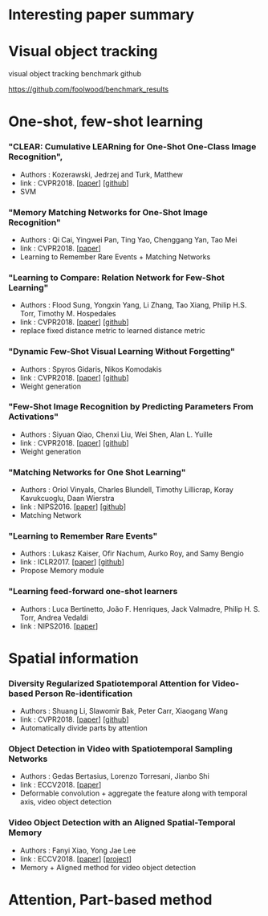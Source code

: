 # Interesting paper summary

# Visual object tracking
visual object tracking benchmark github

https://github.com/foolwood/benchmark_results


# One-shot, few-shot learning
### **"CLEAR: Cumulative LEARning for One-Shot One-Class Image Recognition"**, 
* Authors : Kozerawski, Jedrzej and Turk, Matthew
* link : CVPR2018. [[paper](http://openaccess.thecvf.com/content_cvpr_2018/papers/Kozerawski_CLEAR_Cumulative_LEARning_CVPR_2018_paper.pdf)] [[github](https://github.com/JKozerawski/CLEAR-osoc)]
* SVM



### **"Memory Matching Networks for One-Shot Image Recognition"**
* Authors : Qi Cai, Yingwei Pan, Ting Yao, Chenggang Yan, Tao Mei
* link : CVPR2018. [[paper](http://openaccess.thecvf.com/content_cvpr_2018/papers/Cai_Memory_Matching_Networks_CVPR_2018_paper.pdf)] 
* Learning to Remember Rare Events + Matching Networks



### **"Learning to Compare: Relation Network for Few-Shot Learning"**
* Authors : Flood Sung, Yongxin Yang, Li Zhang, Tao Xiang, Philip H.S. Torr, Timothy M. Hospedales
* link : CVPR2018. [[paper](http://openaccess.thecvf.com/content_cvpr_2018/papers/Sung_Learning_to_Compare_CVPR_2018_paper.pdf)] [[github](https://github.com/lzrobots/DeepEmbeddingModel_ZSL)]
* replace fixed distance metric to learned distance metric



### **"Dynamic Few-Shot Visual Learning Without Forgetting"**
* Authors : Spyros Gidaris, Nikos Komodakis
* link : CVPR2018. [[paper](http://openaccess.thecvf.com/content_cvpr_2018/papers/Gidaris_Dynamic_Few-Shot_Visual_CVPR_2018_paper.pdf)] [[github](https://github.com/gidariss/FewShotWithoutForgetting)]
* Weight generation



### **"Few-Shot Image Recognition by Predicting Parameters From Activations"**
* Authors : Siyuan Qiao, Chenxi Liu, Wei Shen, Alan L. Yuille
* link : CVPR2018. [[paper](http://openaccess.thecvf.com/content_cvpr_2018/papers/Qiao_Few-Shot_Image_Recognition_CVPR_2018_paper.pdf)] [[github](https://github.com/joe-siyuan-qiao/FewShot-CVPR)]
* Weight generation



### **"Matching Networks for One Shot Learning"**
* Authors : Oriol Vinyals, Charles Blundell, Timothy Lillicrap, Koray Kavukcuoglu, Daan Wierstra
* link : NIPS2016. [[paper](https://arxiv.org/pdf/1606.04080.pdf)] [[github](https://github.com/AntreasAntoniou/MatchingNetworks)]
* Matching Network



### **"Learning to Remember Rare Events"**
* Authors : Lukasz Kaiser, Ofir Nachum, Aurko Roy, and Samy Bengio
* link : ICLR2017. [[paper](https://arxiv.org/pdf/1703.03129.pdf)] [[github](https://github.com/ageron/tensorflow-models/tree/master/learning_to_remember_rare_events)]
* Propose Memory module



### **"Learning feed-forward one-shot learners**
* Authors : Luca Bertinetto, João F. Henriques, Jack Valmadre, Philip H. S. Torr, Andrea Vedaldi
* link : NIPS2016. [[paper](https://arxiv.org/pdf/1606.05233.pdf)]


# Spatial information
### **Diversity Regularized Spatiotemporal Attention for Video-based Person Re-identification**
* Authors : Shuang Li, Slawomir Bak, Peter Carr, Xiaogang Wang
* link : CVPR2018. [[paper](https://arxiv.org/pdf/1803.09882.pdf)] [[github](https://github.com/ShuangLI59/Diversity-Regularized-Spatiotemporal-Attention)]
* Automatically divide parts by attention

### **Object Detection in Video with Spatiotemporal Sampling Networks**
* Authors : Gedas Bertasius, Lorenzo Torresani, Jianbo Shi
* link : ECCV2018. [[paper](https://eccv2018.org/openaccess/content_ECCV_2018/papers/Gedas_Bertasius_Object_Detection_in_ECCV_2018_paper.pdf)]
* Deformable convolution + aggregate the feature along with temporal axis, video object detection

### **Video Object Detection with an Aligned Spatial-Temporal Memory**
* Authors : Fanyi Xiao, Yong Jae Lee 
* link : ECCV2018. [[paper](https://eccv2018.org/openaccess/content_ECCV_2018/papers/Fanyi_Xiao_Object_Detection_with_ECCV_2018_paper.pdf)] [[project](http://fanyix.cs.ucdavis.edu/project/stmn/project.html)]
* Memory + Aligned method for video object detection

# Attention, Part-based method
